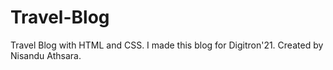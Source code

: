 # Travel-Blog
Travel Blog with HTML and CSS. I made this blog for Digitron'21. Created by Nisandu Athsara.
